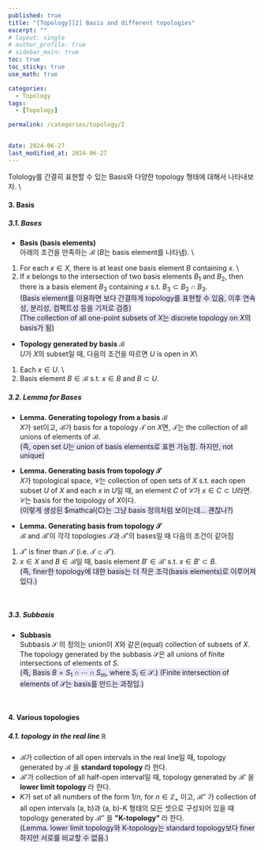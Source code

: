 ```yaml
---
published: true
title: "[Topology][2] Basis and different topologies"
excerpt: ""
# layout: single
# author_profile: true
# sidebar_main: true
toc: true
toc_sticky: true
use_math: true

categories:
  - Topology
tags:
  - [Topology]

permalink: /categories/topology/2


date: 2024-06-27
last_modified_at: 2024-06-27
---
```


Tolology를 간결히 표현할 수 있는 Basis와 다양한 topology 형태에 대해서 나타내보자. \\
<br />

#### 3. Basis
##### 3.1. Bases

- <b>Basis (basis elements) </b> \
아래의 조건을 만족하는 $\mathcal{B}$ ($B$는 basis element를 나타냄). \
1) For each $x\in X$, there is at least one basis element $B$ containing $x$. \
2) If $x$ belongs to the intersection of two basis elements $B_1$ and $B_2$, then there is a basis element $B_3$ containing $x$ s.t. $B_3 \subset B_2 \cap B_3$.  
<span style="background-color:#E6E6FA"> (Basis element를 이용하면 보다 간결하게 topology를 표현할 수 있음, 이후 연속성, 분리성, 컴팩트성 등을 기저로 검증) </span>  
<span style="background-color:#E6E6FA"> (The collection of all one-point subsets of $X$는 discrete topology on $X$의 basis가 됨) </span> 



- <b> Topology generated by basis $\mathcal{B}$ </b> \
$U$가 $X$의 subset일 때, 다음의 조건을 따르면 $U$ is open in $X$\
1) Each $x\in U$. \
2) Basis element $B\in\mathcal{B}$ s.t. $x \in B$ and $B \subset U$. 

##### 3.2. Lemma for Bases 
-  <b> Lemma. Generating topology from a basis $\mathcal{B}$ </b>  
$X$가 set이고, $\mathcal{B}$가 basis for a topology $\mathcal{T}$ on $X$면, $\mathcal{T}$는 the collection of all unions of elements of $\mathcal{B}$.  
<span style="background-color:#E6E6FA"> (즉, open set $U$는 union of basis elements로 표현 가능함. 하지만, not unique) </span>  

- <b> Lemma. Generating basis from topology $\mathcal{T}$ </b>  
$X$가 topological space, $\mathcal{C}$는 collection of open sets of $X$ s.t. each open subset $U$ of $X$ and each $x$ in $U$일 때, an element $C$ of $\mathcal{C}$가 $x\in C \subset U$라면. $\mathcal{C}$는 basis for the toipology of $X$이다.  
<span style="background-color:#E6E6FA"> (이렇게 생성된 $mathcal{C}는 그냥 basis 정의처럼 보이는데... 괜찮나?) </span> 

- <b> Lemma. Generating basis from topology $\mathcal{T}$ </b>  
$\mathcal{B}$ and $\mathcal{B}'$이 각각 topologies $\mathcal{T}$과 $\mathcal{T}'$의 bases일 때 다음의 조건이 같아짐  
1) $\mathcal{T}'$ is finer than $\mathcal{T}$ (i.e. $\mathcal{T} \subset \mathcal{T}'$).   
2) $x\in X$ and $B \in \mathcal{B}$일 때, basis element $B' \in \mathcal{B}'$ s.t. $x\in B' \subset B$.  
<span style="background-color:#E6E6FA"> (즉, finer한 topology에 대한 basis는 더 작은 조각(basis elements)로 이루어져 있다.) </span> 


<!-- <img src="/assets/images/posts_img/topology/2.3.Basis.png" height="1000px" width="500px"> -->

<br />

##### 3.3. Subbasis
- <b> Subbasis </b> \
Subbasis $\mathcal{S}$ 의 정의는 union이 $X$와 같은(equal) collection of subsets of $X$. The topology generated by the subbasis $\mathcal{S}$은 all unions of finite intersections of elements of $S$.  
<span style="background-color:#E6E6FA"> (즉, Basis $B=S_1 \cap \cdots \cap S_m$, where $S_i \in \mathcal{S}$.) </span> 
<span style="background-color:#E6E6FA"> (Finite intersection of elements of $\mathcal{S}$는 basis를 만드는 과정임.) </span> 

<br />


#### 4. Various topologies

##### 4.1. topology in the real line $\mathbb{R}$

- $\mathcal{B}$가 collection of all open intervals in the real line일 때, topology generated by $\mathcal{B}$ 을 <b> standard topology </b> 라 한다.  
- $\mathcal{B}'$가 collection of all half-open interval일 때, topology generated by $\mathcal{B}'$ 을 <b> lower limit topology </b> 라 한다.  
- $K$가 set of all numbers of the form $1/n$, for $n\in\mathbb{Z}_+$ 이고, $\mathcal{B}''$ 가 collection of all open intervals (a, b)과 (a, b)-K 형태의 모든 셋으로 구성되어 있을 때 topology generated by $\mathcal{B}''$ 을 <b> "K-topology" </b> 라 한다.  
<span style="background-color:#E6E6FA"> (Lemma. lower limit topology와 K-topology는 standard topology보다 finer하지만 서로를 비교할 수 없음.) </span> 
